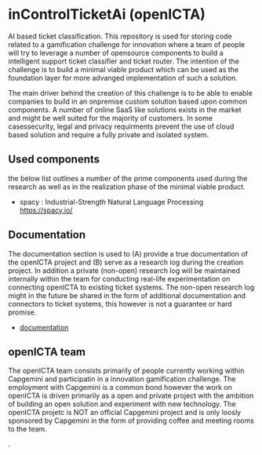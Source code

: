 # inControlTicketAi (openICTA)
AI based ticket classification. This repository is used for storing code related to a gamification challenge for innovation where a team of people will try to leverage a number of opensource components to build a intelligent support ticket classifier and ticket router. The intention of the challenge is to build a minimal viable product which can be used as the foundation layer for more advanged implementation of such a solution.

The main driver behind the creation of this challenge is to be able to enable companies to build in an onpremise custom solution based upon common components. A number of online SaaS like solutions exists in the market and might be well suited for the majority of customers. In some casessecurity, legal and privacy requirments prevent the use of cloud based solution and require a fully private and isolated system. 

## Used components
the below list outlines a number of the prime components used during the research as well as in the realization phase of the minimal viable product.
- spacy : Industrial-Strength Natural Language Processing https://spacy.io/

## Documentation
The documentation section is used to (A) provide a true documentation of the openICTA project and (B) serve as a research log during the creation project. In addition a private (non-open) research log will be maintained internally within the team for conducting real-life experimentation on connecting openICTA to existing ticket systems. The non-open research log might in the future be shared in the form of additional documentation and connectors to ticket systems, this however is not a guarantee or hard promise. 
* [documentation](https://github.com/OracleLinuxWorld/inControlTicketAi/blob/master/openICTA/documentation/README.md)

## openICTA team
The openICTA team consists primarily of people currently working within Capgemini and participatin in a innovation gamification challenge. The employment with Capgemini is a common bond however the work on openICTA is driven primarily as a open and private project with the ambition of building an open solution and experiment with new technology. The openICTA projetc is NOT an official Capgemini project and is only loosly sponsored by Capgemini in the form of providing coffee and meeting rooms to the team. 


.
